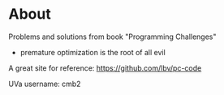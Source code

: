# About
Problems and solutions from book "Programming Challenges"

- premature optimization is the root of all evil

A great site for reference: https://github.com/lbv/pc-code

UVa username: cmb2
